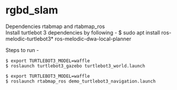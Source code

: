 # rgbd_slam 
Dependencies rtabmap and rtabmap_ros  
Install turtlebot 3 dependencies by following - 
    $ sudo apt install ros-melodic-turtlebot3* ros-melodic-dwa-local-planner

Steps to run -  

    $ export TURTLEBOT3_MODEL=waffle
    $ roslaunch turtlebot3_gazebo turtlebot3_world.launch

    $ export TURTLEBOT3_MODEL=waffle
    $ roslaunch rtabmap_ros demo_turtlebot3_navigation.launch
